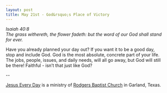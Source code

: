 ```yaml
---
layout: post
title: May 21st - God&rsquo;s Place of Victory
---
```


_Isaiah 40:8  
The grass withereth, the flower fadeth: but the word of our God
shall stand for ever._

Have you already planned your day out? If you want it to be a good
day, stop and include God. God is the most absolute, concrete part of
your life. The jobs, people, issues, and daily needs, will all go
away, but God will still be there! Faithful - isn&rsquo;t that just
like God?

 --

<a href=http://jesuseveryday.net>Jesus Every Day</a> is a ministry of <a href=http://rodgersbaptist.net>Rodgers Baptist Church</a> in Garland, Texas.
